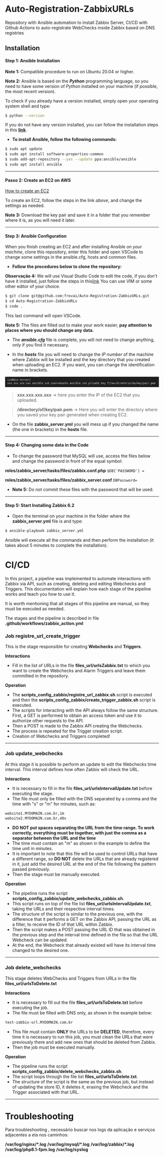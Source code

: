 # Auto-Registration-ZabbixURLs
Repository with Ansible automation to install Zabbix Server, CI/CD with Github Actions to auto-registrate WebChecks inside Zabbix based on DNS registries

## Installation

#### Step 1: Ansible Installation

**Note 1:** Compatible procedure to run on Ubuntu 20.04 or higher.

**Note 2:** Ansible is based on the **_Python_** programming language, so you need to have some version of _Python_ installed on your machine (if possible, the most recent version).

To check if you already have a version installed, simply open your operating system shell and type:

```sh
$ python --version
```

If you do not have any version installed, you can follow the installation steps in this **[link](https://python.org.br/instalacao-linux/ "Instalação do Python")**.

- **To install Ansible, follow the following commands:**

```sh
$ sudo apt update
$ sudo apt install software-properties-common
$ sudo add-apt-repository --yes --update ppa:ansible/ansible
$ sudo apt install ansible
```

---

#### Passo 2: Create an EC2 on AWS


[How to create an EC2](https://docs.aws.amazon.com/pt_br/AmazonRDS/latest/UserGuide/CHAP_Tutorials.WebServerDB.CreateWebServer.html "AWS")

To create an EC2, follow the steps in the link _above_, and change the settings as needed.

**Note 3:** Download the key pair and save it in a folder that you remember where it is, as you will need it later.

---
#### Step 3: Ansible Configuration

When you finish creating an EC2 and after installing Ansible _on your machine_, clone this repository, enter this folder and open VSCode to change some settings in the ansible.cfg, hosts and common files.

- **Follow the procedures below to clone the repository:**

**Observação 4:** We will use Visual Studio Code to edit the code, if you don't have it installed, just follow the steps in this[link](https://linuxize.com/post/how-to-install-visual-studio-code-on-ubuntu-20-04/ "Instalar VSCode")
You can use VIM or some other editor of your choice.

```sh
$ git clone git@github.com:frovai/Auto-Registration-ZabbixURLs.git
$ cd Auto-Registration-ZabbixURLs
$ code . 
```

This last command will open VSCode.

**Note 5:** The files are filled out to make your work easier, **pay attention to places where you should change any data.**

- The **_ansible.cfg_** file is complete, you will not need to change anything, only if you find it necessary.

- In the **_hosts_** file you will need to change the _IP number_ of the machine where Zabbix will be installed and the key directory that you created when uploading an EC2.
If you want, you can change the identification name in brackets.

![image](.images/Hosts-file-Ansible.png)


>  **xxx.xxx.xxx.xxx** -> here you enter the IP of the EC2 that you uploaded.

>  **/directory/of/key/pair.pem** -> Here you will enter the directory where you saved your key pair generated when creating EC2.

- On the file **zabbix_server.yml** you will mess up if you changed the name (the one in brackets) in the **hosts** file.

---

#### Step 4: Changing some data in the Code

- To change the password that MySQL will use, access the files below and change the password in front of the equal symbol:

**roles/zabbix_server/tasks/files/zabbix.conf.php**
```$DB['PASSWORD'] = ```

**roles/zabbix_server/tasks/files/zabbix_server.conf**
```DBPassword=```

- **Note 5:** Do not commit these files with the password that will be used.

--- 

#### Step 5: Start Installing Zabbix 6.2

- Open the terminal on your machine in the folder where the **zabbix_server.yml** file is and type:

```sh
$ ansible-playbook zabbix_server.yml
```

Ansible will execute all the commands and then perform the installation (it takes about 5 minutes to complete the installation).

# CI/CD

In this project, a pipeline was implemented to automate interactions with Zabbix via API, such as creating, deleting and editing Webchecks and Triggers. This documentation will explain how each stage of the pipeline works and teach you how to use it.

It is worth mentioning that all stages of this pipeline are manual, so they must be executed as needed.

The stages and the pipeline is described in file **.github/workflows/zabbix_action.yml**

### Job registre_url_create_trigger

This is the stage responsible for creating **Webchecks** and **Triggers**.

**Interactions**
- Fill in the list of URLs in the file **files_url/urlsZabbix.txt** to which you want to create the Webchecks and Alarm Triggers and leave them committed in the repository.

**Operation**
 - The **scripts_config_zabbix/registre_url_zabbix.sh** script is executed and then the **scripts_config_zabbix/create_trigger_zabbix.sh** script is executed.
 - The scripts for interacting with the API always follow the same structure. First, a GET is performed to obtain an access token and use it to authorize other requests to the API.
 - Then a POST is made to the Zabbix API creating the Webchecks.
 - The process is repeated for the Trigger creation script.
 - Creation of Webchecks and Triggers completed!

---

### Job update_webchecks

At this stage it is possible to perform an update to edit the Webchecks time interval.
This interval defines how often Zabbix will check the URL.

**Interactions**
- It is necessary to fill in the file **files_url/urlsIntervalUpdate.txt** before executing the stage.
- The file must only be filled with the DNS separated by a comma and the time with "s" or "m" for minutes, such as:


```sh
website1.MYDOMAIN.com.br,1m
website2.MYDOMAIN.com.br,40s
```

- **DO NOT put spaces separating the URL from the time range. To work correctly, everything must be together, with just the comma as a separator between the URL and the time**
- The time must contain an "m" as shown in the example to define the time unit in minutes.
- It is important to note that this file will be used to control URLs that have a different range, so **DO NOT** delete the URLs that are already registered in it, just add the desired URL at the end of the file following the pattern passed previously.
- Then the stage must be manually executed.

**Operation**
- The pipeline runs the script **scripts_config_zabbix/update_webchecks_zabbix.sh**.
- This script runs on top of the file list **files_url/urlsIntervalUpdate.txt**, taking the URLs and their respective interval times.
- The structure of the script is similar to the previous one, with the difference that it performs a GET on the Zabbix API, passing the URL as a filter, to receive the ID of that URL within Zabbix.
- Then the script makes a POST passing the URL ID that was obtained in the previous step and the interval time defined in the file
so that the URL Webcheck can be updated.
- At the end, the Webcheck that already existed will have its interval time changed to the desired one.

---

### Job delete_webchecks

This stage deletes WebChecks and Triggers from URLs in the file **files_url/urlsToDelete.txt**

**Interactions**
- It is necessary to fill out the file **files_url/urlsToDelete.txt** before executing the job.
- The file must be filled with DNS only, as shown in the example below:

```sh
test-zabbix-url.MYDOMAIN.com.br
```

- This file must contain **ONLY** the URLs to be **DELETED**, therefore, every time it is necessary to run this job, you must clean the URLs that were previously there and add new ones that should be deleted from Zabbix.
- Then the job must be executed manually.

**Operation**
- The pipeline runs the script **scripts_config_zabbix/delete_webchecks_zabbix.sh**.
- The script loops through the file list **files_url/urlsToDelete.txt**.
- The structure of the script is the same as the previous job, but instead of updating the store ID, it deletes it, erasing the Webcheck and the Trigger associated with that URL.

---

# Troubleshooting

Para troubleshooting , necessário buscar nos logs da aplicação e serviços adjacentes a ela nos caminhos:

**/var/log/nginx/*.log**
**/var/log/mysql/*.log**
**/var/log/zabbix/*.log**
**/var/log/php8.1-fpm.log**
**/var/log/syslog**
